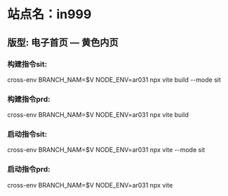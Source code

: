 # 站点名：in999

## 版型: 电子首页 — 黄色内页

### 构建指令sit:
cross-env BRANCH_NAM=$V NODE_ENV=ar031 npx vite build --mode sit

### 构建指令prd:
cross-env BRANCH_NAM=$V NODE_ENV=ar031 npx vite build

### 启动指令sit:
cross-env BRANCH_NAM=$V NODE_ENV=ar031 npx vite --mode sit

### 启动指令prd:
cross-env BRANCH_NAM=$V NODE_ENV=ar031 npx vite